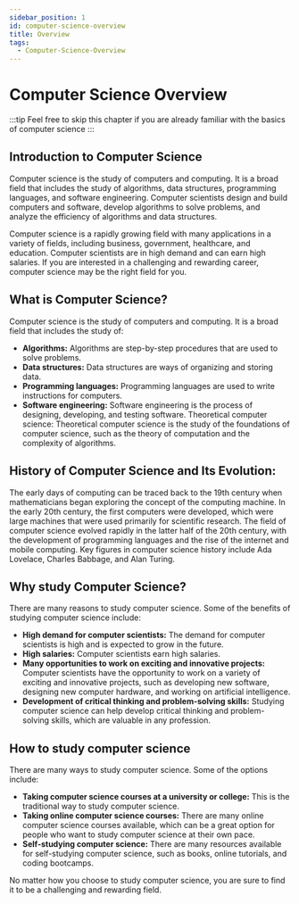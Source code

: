 ```yaml
---
sidebar_position: 1
id: computer-science-overview
title: Overview
tags:
  - Computer-Science-Overview
---
```

# Computer Science Overview
:::tip 
Feel free to skip this chapter if you are already familiar with the basics of computer science
:::

## Introduction to Computer Science
Computer science is the study of computers and computing. It is a broad field that includes the study of algorithms, data structures, programming languages, and software engineering. Computer scientists design and build computers and software, develop algorithms to solve problems, and analyze the efficiency of algorithms and data structures. 

Computer science is a rapidly growing field with many applications in a variety of fields, including business, government, healthcare, and education. Computer scientists are in high demand and can earn high salaries. If you are interested in a challenging and rewarding career, computer science may be the right field for you.

## What is Computer Science?
Computer science is the study of computers and computing. It is a broad field that includes the study of:
* **Algorithms:** Algorithms are step-by-step procedures that are used to solve problems.
* **Data structures:** Data structures are ways of organizing and storing data.
* **Programming languages:** Programming languages are used to write instructions for computers.
* **Software engineering:** Software engineering is the process of designing, developing, and testing software.
Theoretical computer science: Theoretical computer science is the study of the foundations of computer science, such as the theory of computation and the complexity of algorithms.

## History of Computer Science and Its Evolution:
The early days of computing can be traced back to the 19th century when mathematicians began exploring the concept of the computing machine. In the early 20th century, the first computers were developed, which were large machines that were used primarily for scientific research. The field of computer science evolved rapidly in the latter half of the 20th century, with the development of programming languages and the rise of the internet and mobile computing. Key figures in computer science history include Ada Lovelace, Charles Babbage, and Alan Turing.

## Why study Computer Science?
There are many reasons to study computer science. Some of the benefits of studying computer science include:
* **High demand for computer scientists:** The demand for computer scientists is high and is expected to grow in the future.
* **High salaries:** Computer scientists earn high salaries.
* **Many opportunities to work on exciting and innovative projects:** Computer scientists have the opportunity to work on a variety of exciting and innovative projects, such as developing new software, designing new computer hardware, and working on artificial intelligence.
* **Development of critical thinking and problem-solving skills:** Studying computer science can help develop critical thinking and problem-solving skills, which are valuable in any profession.

## How to study computer science
There are many ways to study computer science. Some of the options include:
* **Taking computer science courses at a university or college:** This is the traditional way to study computer science.
* **Taking online computer science courses:** There are many online computer science courses available, which can be a great option for people who want to study computer science at their own pace.
* **Self-studying computer science:** There are many resources available for self-studying computer science, such as books, online tutorials, and coding bootcamps.

No matter how you choose to study computer science, you are sure to find it to be a challenging and rewarding field.